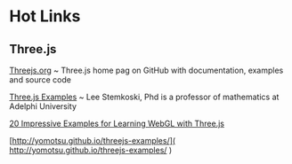 Hot Links
=========

## Three.js

[Threejs.org]( http://threejs.org ) ~ Three.js home pag on GitHub with documentation, examples and source code

[Three.js Examples]( http://stemkoski.github.io/Three.js/ ) ~ Lee Stemkoski, Phd is a professor of mathematics at Adelphi University

[20 Impressive Examples for Learning WebGL with Three.js]( http://tutorialzine.com/2013/09/20-impressive-examples-for-learning-webgl-with-three-js/ )

[http://yomotsu.github.io/threejs-examples/]( http://yomotsu.github.io/threejs-examples/ )
